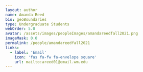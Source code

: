 ```yaml
---
layout: author
name: Amanda Reed
bio: geoBoundaries
type: Undergraduate Students
webOrder: 5.0
avatar: /assets/images/peopleImages/amandareedfall2021.png
imageMask: 0.0
permalink: /people/amandareedfall2021
links:
  - label: 'Email'
    icon: 'fas fa-fw fa-envelope square'
    url: mailto:areed01@email.wm.edu
---
```

